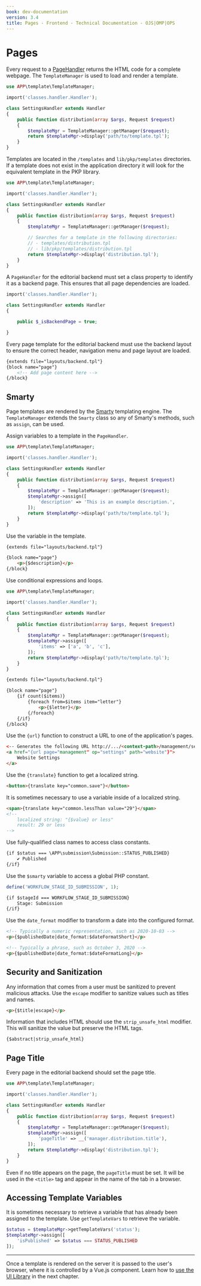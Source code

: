 ```yaml
---
book: dev-documentation
version: 3.4
title: Pages - Frontend - Technical Documentation - OJS|OMP|OPS
---
```


# Pages

Every request to a [PageHandler](./architecture-handlers#page-handlers) returns the HTML code for a complete webpage. The `TemplateManager` is used to load and render a template.

```php
use APP\template\TemplateManager;

import('classes.handler.Handler');

class SettingsHandler extends Handler
{
    public function distribution(array $args, Request $request)
    {
        $templateMgr = TemplateManager::getManager($request);
        return $templateMgr->display('path/to/template.tpl');
    }
}
```

Templates are located in the `/templates` and `lib/pkp/templates` directories. If a template does not exist in the application directory it will look for the equivalent template in the PKP library.

```php
use APP\template\TemplateManager;

import('classes.handler.Handler');

class SettingsHandler extends Handler
{
    public function distribution(array $args, Request $request)
    {
        $templateMgr = TemplateManager::getManager($request);

        // Searches for a template in the following directories:
        // - templates/distribution.tpl
        // - lib/pkp/templates/distribution.tpl
        return $templateMgr->display('distribution.tpl');
    }
}
```

A `PageHandler` for the editorial backend must set a class property to identify it as a backend page. This ensures that all page dependencies are loaded.


```php
import('classes.handler.Handler');

class SettingsHandler extends Handler
{

    public $_isBackendPage = true;

}
```

Every page template for the editorial backend must use the backend layout to ensure the correct header, navigation menu and page layout are loaded.

```html
{extends file="layouts/backend.tpl"}
{block name="page"}
	<!-- Add page content here -->
{/block}
```

## Smarty

Page templates are rendered by the [Smarty](https://www.smarty.net/) templating engine. The `TemplateManager` extends the `Smarty` class so any of Smarty's methods, such as `assign`, can be used.

Assign variables to a template in the `PageHandler`.

```php
use APP\template\TemplateManager;

import('classes.handler.Handler');

class SettingsHandler extends Handler
{
    public function distribution(array $args, Request $request)
    {
        $templateMgr = TemplateManager::getManager($request);
        $templateMgr->assign([
            'description' => 'This is an example description.',
        ]);
        return $templateMgr->display('path/to/template.tpl');
    }
}
```

Use the variable in the template.

```html
{extends file="layouts/backend.tpl"}

{block name="page"}
	<p>{$description}</p>
{/block}
```

Use conditional expressions and loops.

```php
use APP\template\TemplateManager;

import('classes.handler.Handler');

class SettingsHandler extends Handler
{
    public function distribution(array $args, Request $request)
    {
        $templateMgr = TemplateManager::getManager($request);
        $templateMgr->assign([
            'items' => ['a', 'b', 'c'],
        ]);
        return $templateMgr->display('path/to/template.tpl');
    }
}
```

```html
{extends file="layouts/backend.tpl"}

{block name="page"}
	{if count($items)}
		{foreach from=$items item="letter"}
			<p>{$letter}</p>
		{/foreach}
	{/if}
{/block}
```

Use the `{url}` function to construct a URL to one of the application's pages.

```html
<-- Generates the following URL http://.../<context-path>/management/settings/website -->
<a href="{url page="management" op="settings" path="website"}">
	Website Settings
</a>
```

Use the `{translate}` function to get a localized string.

```html
<button>{translate key="common.save"}</button>
```

It is sometimes necessary to use a variable inside of a localized string.

```html
<span>{translate key="common.lessThan value="29"}</span>
<!--
	localized string: "{$value} or less"
	result: 29 or less
-->
```

Use fully-qualified class names to access class constants.

```html
{if $status === \APP\submission\Submission::STATUS_PUBLISHED}
	✔ Published
{/if}
```

Use the `$smarty` variable to access a global PHP constant.

```php
define('WORKFLOW_STAGE_ID_SUBMISSION', 1);
```
```html
{if $stageId === WORKFLOW_STAGE_ID_SUBMISSION}
	Stage: Submission
{/if}
```

Use the `date_format` modifier to transform a date into the configured format.

```html
<!-- Typically a numeric representation, such as 2020-10-03 -->
<p>{$publishedDate|date_format:$dateFormatShort}</p>

<!-- Typically a phrase, such as October 3, 2020 -->
<p>{$publishedDate|date_format:$dateFormatLong}</p>
```

## Security and Sanitization

Any information that comes from a user must be sanitized to prevent malicious attacks. Use the `escape` modifier to sanitize values such as titles and names.

```html
<p>{$title|escape}</p>
```

Information that includes HTML should use the `strip_unsafe_html` modifier. This will sanitize the value but preserve the HTML tags.

```html
{$abstract|strip_unsafe_html}
```

## Page Title

Every page in the editorial backend should set the page title.

```php
use APP\template\TemplateManager;

import('classes.handler.Handler');

class SettingsHandler extends Handler
{
    public function distribution(array $args, Request $request)
    {
        $templateMgr = TemplateManager::getManager($request);
        $templateMgr->assign([
            'pageTitle' => __('manager.distribution.title'),
        ]);
        return $templateMgr->display('distribution.tpl');
    }
}
```

Even if no title appears on the page, the `pageTitle` must be set. It will be used in the `<title>` tag and appear in the name of the tab in a browser.

## Accessing Template Variables

It is sometimes necessary to retrieve a variable that has already been assigned to the template. Use `getTemplateVars` to retrieve the variable.

```php
$status = $templateMgr->getTemplateVars('status');
$templateMgr->assign([
    'isPublished' => $status === STATUS_PUBLISHED
]);
```

---

Once a template is rendered on the server it is passed to the user's browser, where it is controlled by a Vue.js component. Learn how to [use the UI Library](./frontend-ui-library) in the next chapter.
